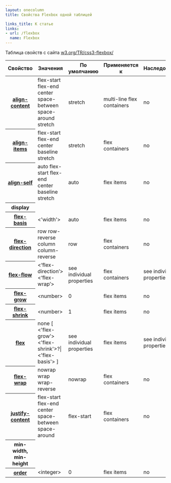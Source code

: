 ```yaml
---
layout: onecolumn
title: Свойства Flexbox одной таблицей

links_title: К статье
links:
- url: /flexbox
  name: Flexbox
---
```


Таблица свойств с сайта <a href="http://www.w3.org/TR/css3-flexbox/">w3.org/TR/css3-flexbox/</a>

<table class="proptable">
  <thead>
    <tr>
      <th>Свойство</th>
      <th>Значения</th>
      <th>По умолчанию</th>
      <th>Применяется к</th>
      <th>Наследование</th>
    </tr>
  </thead>
  <tbody>
    <tr>
      <th><a class="property" href="http://www.w3.org/TR/css3-flexbox#align-content">align-content</a></th>
      <td>flex-start
        flex-end
        center
        space-between
        space-around
        stretch</td>
      <td>stretch</td>
      <td>multi-line flex containers</td>
      <td>no</td>
    </tr>
    <tr>
      <th><a class="property" href="http://www.w3.org/TR/css3-flexbox#align-items">align-items</a></th>
      <td>flex-start
        flex-end
        center
        baseline
        stretch</td>
      <td>stretch</td>
      <td>flex containers</td>
      <td>no</td>
    </tr>
    <tr>
      <th><a class="property" href="http://www.w3.org/TR/css3-flexbox#align-self">align-self</a></th>
      <td>auto
        flex-start
        flex-end
        center
        baseline
        stretch</td>
      <td>auto</td>
      <td>flex items</td>
      <td>no</td>
    </tr>
    <tr>
      <th><span class="property">display</span></th>
      <td></td>
      <td></td>
      <td></td>
      <td></td>
      <td></td>
      <td></td>
    </tr>
    <tr>
      <th><a class="property" href="http://www.w3.org/TR/css3-flexbox#flex-basis-propdef">flex-basis</a></th>
      <td>&lt;'width'&gt;</td>
      <td>auto</td>
      <td>flex items</td>
      <td>no</td>
    </tr>
    <tr>
      <th><a class="property" href="http://www.w3.org/TR/css3-flexbox#flex-direction">flex-direction</a></th>
      <td>row
        row-reverse
        column
        column-reverse</td>
      <td>row</td>
      <td>flex containers</td>
      <td>no</td>
    </tr>
    <tr>
      <th><a class="property" href="http://www.w3.org/TR/css3-flexbox#flex-flow">flex-flow</a></th>
      <td>&lt;‘flex-direction’&gt;
        &lt;‘flex-wrap’&gt;</td>
      <td>see individual properties</td>
      <td>flex containers</td>
      <td>see individual properties</td>
    </tr>
    <tr>
      <th><a class="property" href="http://www.w3.org/TR/css3-flexbox#flex-grow">flex-grow</a></th>
      <td>&lt;number&gt;</td>
      <td>0</td>
      <td>flex items</td>
      <td>no</td>
    </tr>
    <tr>
      <th><a class="property" href="http://www.w3.org/TR/css3-flexbox#flex-shrink">flex-shrink</a></th>
      <td>&lt;number&gt;</td>
      <td>1</td>
      <td>flex items</td>
      <td>no</td>
    </tr>
    <tr>
      <th><a class="property" href="http://www.w3.org/TR/css3-flexbox#flex">flex</a></th>
      <td>none
        [ &lt;'flex-grow'&gt; &lt;'flex-shrink'&gt;?|
        &lt;'flex-basis'&gt; ]</td>
      <td>see individual properties</td>
      <td>flex items</td>
      <td>see individual properties</td>
    </tr>
    <tr>
      <th><a class="property" href="http://www.w3.org/TR/css3-flexbox#flex-wrap">flex-wrap</a></th>
      <td>nowrap
        wrap
        wrap-reverse</td>
      <td>nowrap</td>
      <td>flex containers</td>
      <td>no</td>
    </tr>
    <tr>
      <th><a class="property" href="http://www.w3.org/TR/css3-flexbox#justify-content">justify-content</a></th>
      <td>flex-start
        flex-end
        center
        space-between
        space-around</td>
      <td>flex-start</td>
      <td>flex containers</td>
      <td>no</td>
    </tr>
    <tr>
      <th><span class="property">min-width</span>, <span class="property">min-height</span></th>
      <td></td>
      <td></td>
      <td></td>
      <td></td>
      <td></td>
      <td></td>
    </tr>
    <tr>
      <th><a class="property" href="http://www.w3.org/TR/css3-flexbox#order">order</a></th>
      <td>&lt;integer&gt;</td>
      <td>0</td>
      <td>flex items</td>
      <td>no</td>
    </tr>
  </tbody>
</table>
